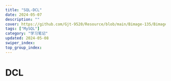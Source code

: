 ```yaml
---
title: "SQL-DCL"
date: 2024-05-07
description: ""
cover: https://github.com/Gjt-9520/Resource/blob/main/Bimage-135/Bimage9.png?raw=true
tags: ["MySQL"]
category: "学习笔记"
updated: 2024-05-08
swiper_index: 
top_group_index: 
---
```


# DCL

